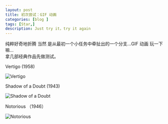 ```yaml
---
layout: post
title: 初次尝试：GIF 动画
categories: [blog ]
tags: [Star,]
description: Just try it，try it again
---
```

纯粹好奇地折腾 当然 是从最初一个小任务中牵扯出的一个分支...GIF 动画 玩一下嘛...  
拿几部经典作品先做测试。

Vertigo (1958)  

![Vertigo](http://dreamofbook.qiniudn.com/Vertigo.gif)

Shadow of a Doubt (1943)   

![Shadow of a Doubt](http://dreamofbook.qiniudn.com/ShadowofaDoubt.gif)

Notorious （1946）  

![Notorious](http://dreamofbook.qiniudn.com/Notorious.gif)  



